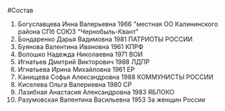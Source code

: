 #Состав
1. Богуславцева Инна Валерьевна 1966 \"местная ОО Калининского района СПб СОЮЗ \"Чернобыль-Квант\"
2. Бондаренко Дарья Вадимовна 1981 ПАТРИОТЫ РОССИИ
3. Буянова Валентина Ивановна 1961 КПРФ
4. Волошко Надежда Николаевна 1971 ВОИ
5. Игнатьев Дмитрий Викторович 1988 ЛДПР
6. Игнатьева Ирина Михайловна 1961 ЕР
7. Канищева Софья Александровна 1988 КОММУНИСТЫ РОССИИ
8. Киселева Ольга Валериевна 1980 СР
9. Лазибная Анастасия Александровна 1983 ЯБЛОКО
10. Разумовская Валентина Васильевна 1953 За женщин России
